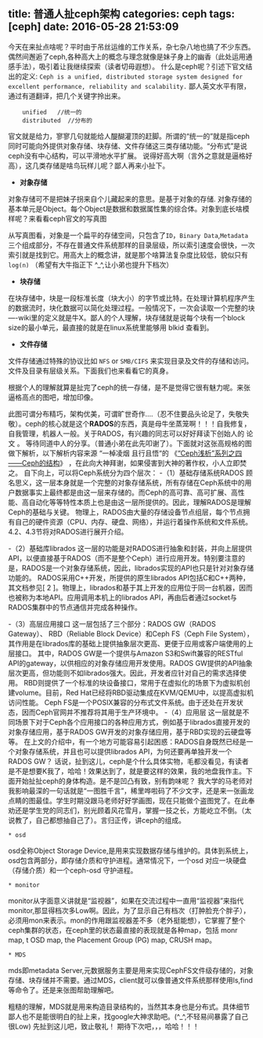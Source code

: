 title: 普通人扯ceph架构
categories: ceph
tags: [ceph]
date: 2016-05-28 21:53:09
---
今天在来扯点啥呢？平时由于吊丝运维的工作关系，杂七杂八地也搞了不少东西。偶然间邂逅了ceph,各种高大上的概念与理念就像是妹子身上的幽香（此处运用通感手法），吸引着让我继续探索（读者切毋遐想）。
什么是ceph呢？引述下官文结出的定义:  `Ceph is a unified, distributed storage system designed for excellent performance, reliability and scalability.`   鄙人英文水平有限，通过有道翻译，把几个关键字拎出来。
```
    unified   //统一的
    distributed  //分布的
```
官文就是给力，寥寥几句就能给人醍醐灌顶的赶脚。所谓的“统一的”就是指ceph同时可能向外提供对象存储、块存储、文件存储这三类存储功能。“分布式”是说ceph没有中心结构，可以平滑地水平扩展。
说得好高大啊（言外之意就是逼格好高），这几类存储是啥鸟玩样儿呢？鄙人再来小扯下。
<!--more-->

- **对象存储**

对象存储可不是把妹子拐来自个儿藏起来的意思。是基于对象的存储. 对象存储的基本单元是Object。每个Object是数据和数据属性集的综合体。对象到底长啥模样呢？来看看ceph官文的写真图

从写真图看，对象是一个扁平的存储空间，只包含了`ID`，`Binary Data`,`Metadata`三个组成部分，不存在普通文件系统那样的目录层级，所以索引速度会很快，一次索引就是找到它。用高大上的概念讲，就是那个啥算法复杂度比较低，貌似只有`log(n)`  （希望有大牛指正下  ^_^,让小弟也提升下档次）

-  **块存储**

在块存储中，块是一段标准长度（块大小）的字节或比特。在处理计算机程序产生的数据流时，块化数据可以简化处理过程。一般情况下，一次会读取一个完整的块—-wiki里的定义就是牛X。鄙人的个人理解，块存储就是说每个块有一个block size的最小单元，最直接的就是在linux系统里能够用 blkid 查看到。

-  **文件存储**

文件存储通过特殊的协议比如 `NFS`  or `SMB/CIFS` 来实现目录及文件的存储和访问。文件及目录有层级关系。下面我们也来看看它的真身。

根据个人的理解就算是扯完了ceph的统一存储，是不是觉得它很有魅力呢。来张逼格高点的图吧，增加印像。

此图可谓分布精巧，架构优美，可谓旷世奇作….（忍不住要品头论足了，失敬失敬）。ceph的核心就是这个**RADOS**的东西，真是母牛坐蒸笼啊！！！自我修复，自我管理，机器人一般。关于RADOS，有兴趣的同志可以好好拜读下创始人的 论文 。 等待同道中人的分享。（普通小弟在此先叩谢了）。下面就对这张高规格的图做下解析，以下解析内容来源  “一棹凌烟 且行且悟“的 《[“Ceph浅析”系列之四——Ceph的结构](http://yizhaolingyan.net/?p=55)》 ，在此向大神拜谢，如果侵害到大神的著作权，小人立即焚之。
自下向上，可以将Ceph系统分为四个层次：
-（1）基础存储系统RADOS
         顾名思义，这一层本身就是一个完整的对象存储系统，所有存储在Ceph系统中的用户数据事实上最终都是由这一层来存储的。而Ceph的高可靠、高可扩展、高性能、高自动化等等特性本质上也是由这一层所提供的。因此，理解RADOS是理解Ceph的基础与关键。         物理上，RADOS由大量的存储设备节点组层，每个节点拥有自己的硬件资源（CPU、内存、硬盘、网络），并运行着操作系统和文件系统。4.2、4.3节将对RADOS进行展开介绍。
         
-（2）基础库librados
这一层的功能是对RADOS进行抽象和封装，并向上层提供API，以便直接基于RADOS（而不是整个Ceph）进行应用开发。特别要注意的是，RADOS是一个对象存储系统，因此，librados实现的API也只是针对对象存储功能的。
RADOS采用C++开发，所提供的原生librados API包括C和C++两种，其文档参见[ 2 ]。物理上，librados和基于其上开发的应用位于同一台机器，因而也被称为本地API。应用调用本机上的librados API，再由后者通过socket与RADOS集群中的节点通信并完成各种操作。

-（3）高层应用接口
这一层包括了三个部分：RADOS GW（RADOS Gateway）、 RBD（Reliable Block Device）和Ceph FS（Ceph File System），其作用是在librados库的基础上提供抽象层次更高、更便于应用或客户端使用的上层接口。
其中，RADOS GW是一个提供与Amazon S3和Swift兼容的RESTful API的gateway，以供相应的对象存储应用开发使用。RADOS GW提供的API抽象层次更高，但功能则不如librados强大。因此，开发者应针对自己的需求选择使用。
RBD则提供了一个标准的块设备接口，常用于在虚拟化的场景下为虚拟机创建volume。目前，Red Hat已经将RBD驱动集成在KVM/QEMU中，以提高虚拟机访问性能。
Ceph FS是一个POSIX兼容的分布式文件系统。由于还处在开发状态，因而Ceph官网并不推荐将其用于生产环境中。
-（4）应用层
这一层就是不同场景下对于Ceph各个应用接口的各种应用方式，例如基于librados直接开发的对象存储应用，基于RADOS GW开发的对象存储应用，基于RBD实现的云硬盘等等。
在上文的介绍中，有一个地方可能容易引起困惑：RADOS自身既然已经是一个对象存储系统，并且也可以提供librados API，为何还要再单独开发一个RADOS GW？
话说，扯到这儿，ceph是个什么具体实物，毛都没看见，有读者是不是想要K我了，哈哈！效果达到了，就是要这样的效果，我的地盘我作主。下面开始扯扯ceph的身体构造。是不是凹凸有致，别有韵味呢？ 
我大学的马老师对我影响最深的一句话就是“一图胜千言”，稀里哗啦码了不少文字，还是来一张画龙点睛的图最佳。学生时期没跟马老师好好学画图，现在只能做个盗图党了。在此奉劝还是学生党的同志们，别光顾着风花雪月，掌握一技之长，方能屹立不倒。（太说教了，自己都想抽自己了）。言归正传，讲ceph的组成。

    * osd

osd全称Object Storage Device,是用来实现数据存储与维护的。具体到系统上，osd包含两部分，即存储介质和守护进程。通常情况下，一个osd 对应一块硬盘（存储介质）和一个ceph-osd 守护进程。

    * monitor

monitor从字面意义讲就是“监视器”，如果在交流过程中一直用“监视器”来指代monitor,那显得档次多Low啊。因此，为了显示自己有档次（打肿脸充个胖子），必须用mon来表示。mon的作用跟监视器差不多（老外挺能想），它掌握了整个ceph集群的状态，在ceph里的状态最直接的表现就是各种map，包括 monr map, t OSD map, the Placement Group (PG) map,  CRUSH map。

    * MDS

mds即metadata Server,元数据服务主要是用来实现CephFS文件级存储的，对象存储、块存储并不需要。通过MDS，client就可以像普通文件系统那样使用ls,find等命令了。还是来张图帮助理解吧。

粗糙的理解，MDS就是用来构造目录结构的，当然其本身也是分布式。具体细节鄙人也不是能很明白的扯上来，找google大神求助吧。(^_^,不轻易间暴露了自己很Low)
先扯到这儿吧，致止敬礼！ 期待下次吧，，，哈哈！！！

